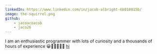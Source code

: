 ```yaml
---
linkedIn: https://www.linkedin.com/in/jacob-albright-6b810815b/
image: the-squirrel.png
github:
    - jacoacoacob
    - jaco26
---
```

I am an enthusiastic programmer with lots of curiosity and a thousands of hours of experience 😀🧑🏻‍💻👍🏻 [hi](/blog)